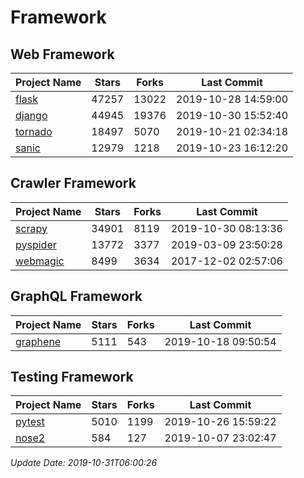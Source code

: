 # Framework

## Web Framework

| Project Name | Stars | Forks | Last Commit |
| ------------ | ----- | ----- | ----------- |
| [flask](https://github.com/pallets/flask) | 47257 | 13022 | 2019-10-28 14:59:00 |
| [django](https://github.com/django/django) | 44945 | 19376 | 2019-10-30 15:52:40 |
| [tornado](https://github.com/tornadoweb/tornado) | 18497 | 5070 | 2019-10-21 02:34:18 |
| [sanic](https://github.com/huge-success/sanic) | 12979 | 1218 | 2019-10-23 16:12:20 |

## Crawler Framework

| Project Name | Stars | Forks | Last Commit |
| ------------ | ----- | ----- | ----------- |
| [scrapy](https://github.com/scrapy/scrapy) | 34901 | 8119 | 2019-10-30 08:13:36 |
| [pyspider](https://github.com/binux/pyspider) | 13772 | 3377 | 2019-03-09 23:50:28 |
| [webmagic](https://github.com/code4craft/webmagic) | 8499 | 3634 | 2017-12-02 02:57:06 |

## GraphQL Framework

| Project Name | Stars | Forks | Last Commit |
| ------------ | ----- | ----- | ----------- |
| [graphene](https://github.com/graphql-python/graphene) | 5111 | 543 | 2019-10-18 09:50:54 |

## Testing Framework

| Project Name | Stars | Forks | Last Commit |
| ------------ | ----- | ----- | ----------- |
| [pytest](https://github.com/pytest-dev/pytest) | 5010 | 1199 | 2019-10-26 15:59:22 |
| [nose2](https://github.com/nose-devs/nose2) | 584 | 127 | 2019-10-07 23:02:47 |

*Update Date: 2019-10-31T06:00:26*